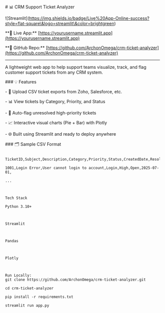 \# 📊 CRM Support Ticket Analyzer



!\[Streamlit](https://img.shields.io/badge/Live%20App-Online-success?style=flat-square\&logo=streamlit\&color=brightgreen)



\*\*🔗 Live App:\*\* \[https://yourusername.streamlit.app](https://yourusername.streamlit.app)  

\*\*🔗 GitHub Repo:\*\* \[https://github.com/ArchonOmega/crm-ticket-analyzer](https://github.com/ArchonOmega/crm-ticket-analyzer)



---



A lightweight web app to help support teams visualize, track, and flag customer support tickets from any CRM system.



\### 💡 Features



\- 📁 Upload CSV ticket exports from Zoho, Salesforce, etc.

\- 📊 View tickets by Category, Priority, and Status

\- 🚩 Auto-flag unresolved high-priority tickets

\- 📈 Interactive visual charts (Pie + Bar) with Plotly

\- 🌐 Built using Streamlit and ready to deploy anywhere



\### 🗂️ Sample CSV Format



```csv

TicketID,Subject,Description,Category,Priority,Status,CreatedDate,ResolvedDate

1001,Login Error,User cannot login to account,Login,High,Open,2025-07-01,

...



Tech Stack

Python 3.10+



Streamlit



Pandas



Plotly



Run Locally:
git clone https://github.com/ArchonOmega/crm-ticket-analyzer.git

cd crm-ticket-analyzer

pip install -r requirements.txt

streamlit run app.py



